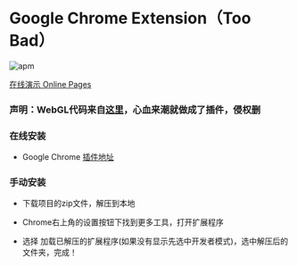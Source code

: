 # Google Chrome Extension（Too Bad）

![apm](https://img.shields.io/apm/l/vim-mode.svg)


[在线演示 Online Pages](https://oracle128g.github.io/toobad/)

### 声明：WebGL代码来自[这里](http://dreamsky.github.io/main/blog/webgl-clouds/)，心血来潮就做成了插件，侵权删

### 在线安装

- Google Chrome [插件地址](https://chrome.google.com/webstore/detail/too-bad/kgodpebcmnmfbdhfohdlggkakmkcplei)

### 手动安装

- 下载项目的zip文件，解压到本地

- Chrome右上角的设置按钮下找到更多工具，打开扩展程序

- 选择 加载已解压的扩展程序(如果没有显示先选中开发者模式)，选中解压后的文件夹，完成！
